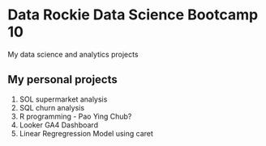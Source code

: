 # Data Rockie Data Science Bootcamp 10
My data science and analytics projects

## My personal projects
1. SOL supermarket analysis
2. SQL churn analysis
3. R programming - Pao Ying Chub?
4. Looker GA4 Dashboard
5. Linear Regregression Model using caret
